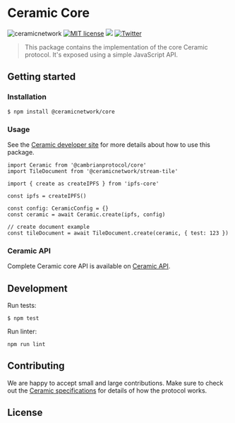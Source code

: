 # Ceramic Core
![ceramicnetwork](https://circleci.com/gh/ceramicnetwork/js-ceramic.svg?style=shield)
[![MIT license](https://img.shields.io/badge/License-MIT-blue.svg)](https://lbesson.mit-license.org/)
[![](https://img.shields.io/badge/Chat%20on-Discord-orange.svg?style=flat)](https://discord.gg/6VRZpGP)
[![Twitter](https://img.shields.io/twitter/follow/ceramicnetwork?label=Follow&style=social)](https://twitter.com/ceramicnetwork)

> This package contains the implementation of the core Ceramic protocol. It's exposed using a simple JavaScript API.

## Getting started

### Installation
```
$ npm install @ceramicnetwork/core
```

### Usage

See the [Ceramic developer site](https://developers.ceramic.network/) for more details about how to use this package.

```
import Ceramic from '@cambrianprotocol/core'
import TileDocument from '@ceramicnetwork/stream-tile'

import { create as createIPFS } from 'ipfs-core'

const ipfs = createIPFS()

const config: CeramicConfig = {}
const ceramic = await Ceramic.create(ipfs, config)

// create document example
const tileDocument = await TileDocument.create(ceramic, { test: 123 })
```

### Ceramic API

Complete Ceramic core API is available on [Ceramic API](https://github.com/ceramicnetwork/js-ceramic/blob/master/packages/common/src/ceramic-api.ts).

## Development
Run tests:
```
$ npm test
```

Run linter:
```
npm run lint
```

## Contributing
We are happy to accept small and large contributions. Make sure to check out the [Ceramic specifications](https://github.com/ceramicnetwork/ceramic/blob/main/SPECIFICATION.md) for details of how the protocol works.

## License
